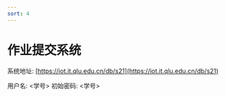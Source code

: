 ```yaml
---
sort: 4
---
```


# 作业提交系统

系统地址: [https://iot.it.qlu.edu.cn/db/s21](https://iot.it.qlu.edu.cn/db/s21)

用户名: <学号>
初始密码: <学号>
